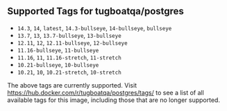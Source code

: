## Supported Tags for tugboatqa/postgres

* `14.3`, `14`, `latest`, `14.3-bullseye`, `14-bullseye`, `bullseye`
* `13.7`, `13`, `13.7-bullseye`, `13-bullseye`
* `12.11`, `12`, `12.11-bullseye`, `12-bullseye`
* `11.16-bullseye`, `11-bullseye`
* `11.16`, `11`, `11.16-stretch`, `11-stretch`
* `10.21-bullseye`, `10-bullseye`
* `10.21`, `10`, `10.21-stretch`, `10-stretch`

The above tags are currently supported. Visit https://hub.docker.com/r/tugboatqa/postgres/tags/ to see a list of all available tags for this image, including those that are no longer supported.
